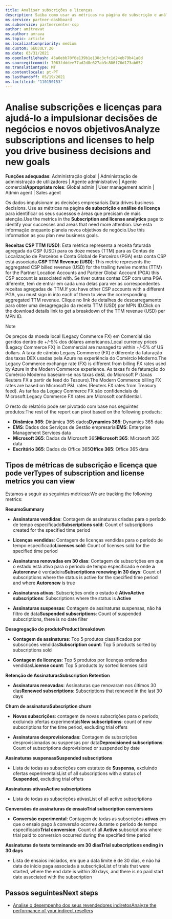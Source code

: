 ```yaml
---
title: Analisar subscrições e licenças
description: Saiba como usar as métricas na página de subscrição e análise de licenças para identificar os seus sucessos e áreas que precisam de mais atenção.
ms.service: partner-dashboard
ms.subservice: partnercenter-csp
author: amitravat
ms.author: amrava
ms.topic: article
ms.localizationpriority: medium
ms.custom: SEOJULY.20
ms.date: 03/31/2021
ms.openlocfilehash: 45a0ebb70f6e139b1e130c3cfc1d24eb79b41a0d
ms.sourcegitcommit: 7063fdddee77ad2d8e627ab3c806f76d173ab652
ms.translationtype: MT
ms.contentlocale: pt-PT
ms.lasthandoff: 05/19/2021
ms.locfileid: "110150153"
---
```

# <a name="analyze-subscriptions-and-licenses-to-help-you-drive-business-decisions-and-new-goals"></a><span data-ttu-id="d1331-103">Analise subscrições e licenças para ajudá-lo a impulsionar decisões de negócios e novos objetivos</span><span class="sxs-lookup"><span data-stu-id="d1331-103">Analyze subscriptions and licenses to help you drive business decisions and new goals</span></span>

<span data-ttu-id="d1331-104">**Funções adequadas**: Administração global | Administração de administração de utilizadores | Agente administrativo | Agente comercial</span><span class="sxs-lookup"><span data-stu-id="d1331-104">**Appropriate roles**: Global admin | User management admin | Admin agent | Sales agent</span></span>

<span data-ttu-id="d1331-105">Os dados impulsionam as decisões empresariais.</span><span class="sxs-lookup"><span data-stu-id="d1331-105">Data drives business decisions.</span></span> <span data-ttu-id="d1331-106">Use as métricas na página **de subscrição e análise de licença** para identificar os seus sucessos e áreas que precisam de mais atenção.</span><span class="sxs-lookup"><span data-stu-id="d1331-106">Use the metrics in the **Subscription and license analytics** page to identify your successes and areas that need more attention.</span></span> <span data-ttu-id="d1331-107">Use esta informação enquanto planeia novos objetivos de negócio.</span><span class="sxs-lookup"><span data-stu-id="d1331-107">Use this information as you plan new business goals.</span></span>

<span data-ttu-id="d1331-108">**Receitas CSP TTM (USD)**: Esta métrica representa a receita faturada agregada da CSP (USD) para os doze meses (TTM) para as Contas de Localização de Parceiros e Conta Global de Parceiros (PGA) esta conta CSP está associada.</span><span class="sxs-lookup"><span data-stu-id="d1331-108">**CSP TTM Revenue (USD)**: This metric represents the aggregated CSP billed revenue (USD) for the trailing twelve months (TTM) for the Partner Location Accounts and Partner Global Account (PGA) this CSP account is associated with.</span></span> <span data-ttu-id="d1331-109">Se tiver outras contas CSP com uma PGA diferente, tem de entrar em cada uma delas para ver as correspondentes receitas agregadas de TTM.</span><span class="sxs-lookup"><span data-stu-id="d1331-109">If you have other CSP accounts with a different PGA, you must sign in into each of them to view the corresponding aggregated TTM revenue.</span></span>  <span data-ttu-id="d1331-110">Clique no link de detalhes de descarregamento para obter uma desagregação da receita TTM (USD) por MPN ID.</span><span class="sxs-lookup"><span data-stu-id="d1331-110">Click on the download details link to get a breakdown of the TTM revenue (USD) per MPN ID.</span></span>

>[!NOTE]
><span data-ttu-id="d1331-111">Os preços da moeda local (Legacy Commerce FX) em Comercial são geridos dentro de +/-5% dos dólares americanos.</span><span class="sxs-lookup"><span data-stu-id="d1331-111">Local currency prices (Legacy Commerce FX) in Commercial are managed to within +/-5% of US dollars.</span></span> <span data-ttu-id="d1331-112">A taxa de câmbio Legacy Commerce (FX) é diferente da faturação das taxas DEX usadas pela Azure na experiência do Comércio Moderno.</span><span class="sxs-lookup"><span data-stu-id="d1331-112">The Legacy Commerce exchange rate (FX) is different from billing FX rates used by Azure in the Modern Commerce experience.</span></span> <span data-ttu-id="d1331-113">As taxas fx de faturação do Comércio Moderno baseiam-se nas taxas de&L do Microsoft P (taxas Reuters FX a partir de feed do Tesouro).</span><span class="sxs-lookup"><span data-stu-id="d1331-113">The Modern Commerce billing FX rates are based on Microsoft P&L rates (Reuters FX rates from Treasury feed).</span></span> <span data-ttu-id="d1331-114">As tarifas da Legacy Commerce FX são confidenciais da Microsoft.</span><span class="sxs-lookup"><span data-stu-id="d1331-114">Legacy Commerce FX rates are Microsoft confidential.</span></span>


<span data-ttu-id="d1331-115">O resto do relatório pode ser pivotado com base nos seguintes produtos:</span><span class="sxs-lookup"><span data-stu-id="d1331-115">The rest of the report can pivot based on the following products:</span></span>

 - <span data-ttu-id="d1331-116">**Dinâmica 365**: Dinâmica 365 dados</span><span class="sxs-lookup"><span data-stu-id="d1331-116">**Dynamics 365**: Dynamics 365 data</span></span>  
 - <span data-ttu-id="d1331-117">**EMS**: Dados dos Serviços de Gestão empresarial</span><span class="sxs-lookup"><span data-stu-id="d1331-117">**EMS**: Enterprise Management Services data</span></span>  
 - <span data-ttu-id="d1331-118">**Microsoft 365**: Dados da Microsoft 365</span><span class="sxs-lookup"><span data-stu-id="d1331-118">**Microsoft 365**: Microsoft 365 data</span></span>  
 - <span data-ttu-id="d1331-119">**Escritório 365**: Dados do Office 365</span><span class="sxs-lookup"><span data-stu-id="d1331-119">**Office 365**: Office 365 data</span></span>  


## <a name="types-of-subscription-and-license-metrics-you-can-view"></a><span data-ttu-id="d1331-120">Tipos de métricas de subscrição e licença que pode ver</span><span class="sxs-lookup"><span data-stu-id="d1331-120">Types of subscription and license metrics you can view</span></span>

<span data-ttu-id="d1331-121">Estamos a seguir as seguintes métricas:</span><span class="sxs-lookup"><span data-stu-id="d1331-121">We are tracking the following metrics:</span></span>

<span data-ttu-id="d1331-122">**Resumo**</span><span class="sxs-lookup"><span data-stu-id="d1331-122">**Summary**</span></span>  
 - <span data-ttu-id="d1331-123">**Assinaturas vendidas**: Contagem de assinaturas criadas para o período de tempo especificado</span><span class="sxs-lookup"><span data-stu-id="d1331-123">**Subscriptions sold**: Count of subscriptions created for the specified time period</span></span>  
  
 - <span data-ttu-id="d1331-124">**Licenças vendidas**: Contagem de licenças vendidas para o período de tempo especificado</span><span class="sxs-lookup"><span data-stu-id="d1331-124">**Licenses sold**: Count of licenses sold for the specified time period</span></span>  
  
 - <span data-ttu-id="d1331-125">**Assinaturas renovadas em 30 dias**: Contagem de subscrições em que o estado está ativo para o período de tempo especificado e onde **a Autorenew** é verdadeira</span><span class="sxs-lookup"><span data-stu-id="d1331-125">**Subscriptions renewing in 30 days**: Count of subscriptions where the status is active for the specified time period and where **Autorenew** is true</span></span>
 
 - <span data-ttu-id="d1331-126">**Assinaturas ativas**: Subscrições onde o estado é **Ativo**</span><span class="sxs-lookup"><span data-stu-id="d1331-126">**Active subscriptions**: Subscriptions where the status is **Active**</span></span>  
 
 - <span data-ttu-id="d1331-127">**Assinaturas suspensas**: Contagem de assinaturas suspensas, não há filtro de data</span><span class="sxs-lookup"><span data-stu-id="d1331-127">**Suspended subscriptions**: Count of suspended subscriptions, there is no date filter</span></span>  

<span data-ttu-id="d1331-128">**Desagregação do produto**</span><span class="sxs-lookup"><span data-stu-id="d1331-128">**Product breakdown**</span></span>
  
 - <span data-ttu-id="d1331-129">**Contagem de assinaturas**: Top 5 produtos classificados por subscrições vendidas</span><span class="sxs-lookup"><span data-stu-id="d1331-129">**Subscription count**: Top 5 products sorted by subscriptions sold</span></span>  
 
 - <span data-ttu-id="d1331-130">**Contagem de licenças**: Top 5 produtos por licenças ordenadas vendidas</span><span class="sxs-lookup"><span data-stu-id="d1331-130">**License count**: Top 5 products by sorted licenses sold</span></span>

<span data-ttu-id="d1331-131">**Retenção de Assinaturas**</span><span class="sxs-lookup"><span data-stu-id="d1331-131">**Subscription Retention**</span></span>

 - <span data-ttu-id="d1331-132">**Assinaturas renovadas**: Assinaturas que renovaram nos últimos 30 dias</span><span class="sxs-lookup"><span data-stu-id="d1331-132">**Renewed subscriptions**: Subscriptions that renewed in the last 30 days</span></span>  

<span data-ttu-id="d1331-133">**Churn de assinatura**</span><span class="sxs-lookup"><span data-stu-id="d1331-133">**Subscription churn**</span></span>  
 - <span data-ttu-id="d1331-134">**Novas subscrições**: contagem de novas subscrições para o período, excluindo ofertas experimentais</span><span class="sxs-lookup"><span data-stu-id="d1331-134">**New subscriptions**: count of new subscriptions for the time period, excluding trial offers</span></span>  
 
 - <span data-ttu-id="d1331-135">**Assinaturas desprovisionadas**: Contagem de subscrições desprovisionadas ou suspensas por data</span><span class="sxs-lookup"><span data-stu-id="d1331-135">**Deprovisioned subscriptions**: Count of subscriptions deprovisioned or suspended by date</span></span>  

<span data-ttu-id="d1331-136">**Assinaturas suspensas**</span><span class="sxs-lookup"><span data-stu-id="d1331-136">**Suspended subscriptions**</span></span> 
 
 - <span data-ttu-id="d1331-137">Lista de todas as subscrições com estatuto de **Suspensa,** excluindo ofertas experimentais</span><span class="sxs-lookup"><span data-stu-id="d1331-137">List of all subscriptions with a status of **Suspended**, excluding trial offers</span></span>  
  
<span data-ttu-id="d1331-138">**Assinaturas ativas**</span><span class="sxs-lookup"><span data-stu-id="d1331-138">**Active subscriptions**</span></span>

 - <span data-ttu-id="d1331-139">Lista de todas as subscrições ativas</span><span class="sxs-lookup"><span data-stu-id="d1331-139">List of all active subscriptions</span></span>  

<span data-ttu-id="d1331-140">**Conversões de assinaturas de ensaio**</span><span class="sxs-lookup"><span data-stu-id="d1331-140">**Trial subscription conversions**</span></span>  

 - <span data-ttu-id="d1331-141">**Conversão experimental**: Contagem de todas as subscrições **ativas** em que o ensaio pago à conversão ocorreu durante o período de tempo especificado</span><span class="sxs-lookup"><span data-stu-id="d1331-141">**Trial conversion**: Count of all **Active** subscriptions where trial paid to conversion occurred during the specified time period</span></span>  

<span data-ttu-id="d1331-142">**Assinaturas de teste terminando em 30 dias**</span><span class="sxs-lookup"><span data-stu-id="d1331-142">**Trial subscriptions ending in 30 days**</span></span>  

 - <span data-ttu-id="d1331-143">Lista de ensaios iniciados, em que a data limite é de 30 dias, e não há data de início paga associada à subscrição</span><span class="sxs-lookup"><span data-stu-id="d1331-143">List of trials that were started, where the end date is within 30 days, and there is no paid start date associated with the subscription</span></span>  



## <a name="next-steps"></a><span data-ttu-id="d1331-144">Passos seguintes</span><span class="sxs-lookup"><span data-stu-id="d1331-144">Next steps</span></span>

- [<span data-ttu-id="d1331-145">Analise o desempenho dos seus revendedores indiretos</span><span class="sxs-lookup"><span data-stu-id="d1331-145">Analyze the performance of your indirect resellers</span></span>](analyze-indirect-resellers.md)